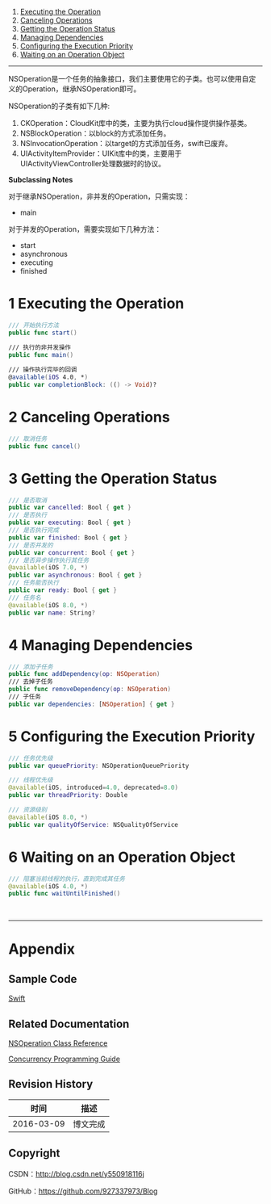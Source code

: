 1. [Executing the Operation](#1)
2. [Canceling Operations](#2)
3. [Getting the Operation Status](#3)
4. [Managing Dependencies](#4)
5. [Configuring the Execution Priority](#5)
6. [Waiting on an Operation Object](#6)

-----

NSOperation是一个任务的抽象接口，我们主要使用它的子类。也可以使用自定义的Operation，继承NSOperation即可。

NSOperation的子类有如下几种:

1. CKOperation：CloudKit库中的类，主要为执行cloud操作提供操作基类。
2. NSBlockOperation：以block的方式添加任务。
3. NSInvocationOperation：以target的方式添加任务，swift已废弃。
4. UIActivityItemProvider：UIKit库中的类，主要用于UIActivityViewController处理数据时的协议。

**Subclassing Notes**

对于继承NSOperation，非并发的Operation，只需实现：

- main

对于并发的Operation，需要实现如下几种方法：

- start
- asynchronous
- executing
- finished


# <a id="1">1 Executing the Operation

```swift
/// 开始执行方法
public func start()

/// 执行的非并发操作
public func main()
    
/// 操作执行完毕的回调
@available(iOS 4.0, *)
public var completionBlock: (() -> Void)?
```

# <a id="2">2 Canceling Operations

```swift
/// 取消任务
public func cancel()
```

# <a id="3">3 Getting the Operation Status

```swift
/// 是否取消
public var cancelled: Bool { get }
/// 是否执行
public var executing: Bool { get }
/// 是否执行完成
public var finished: Bool { get }
/// 是否并发的
public var concurrent: Bool { get }
/// 是否异步操作执行其任务
@available(iOS 7.0, *)
public var asynchronous: Bool { get }
/// 任务能否执行
public var ready: Bool { get }
/// 任务名
@available(iOS 8.0, *)
public var name: String?
```

# <a id="4">4 Managing Dependencies

```swift
/// 添加子任务
public func addDependency(op: NSOperation)
/// 去掉子任务
public func removeDependency(op: NSOperation)
/// 子任务
public var dependencies: [NSOperation] { get }
```

# <a id="5">5 Configuring the Execution Priority

```swift
/// 任务优先级
public var queuePriority: NSOperationQueuePriority

/// 线程优先级
@available(iOS, introduced=4.0, deprecated=8.0)
public var threadPriority: Double

/// 资源级别
@available(iOS 8.0, *)
public var qualityOfService: NSQualityOfService
```

# <a id="6">6 Waiting on an Operation Object

```swift
/// 阻塞当前线程的执行，直到完成其任务
@available(iOS 4.0, *)
public func waitUntilFinished()
```

&#160;

----------

# Appendix

## Sample Code

[Swift](https://github.com/937447974/Swift)

## Related Documentation

[NSOperation Class Reference](https://developer.apple.com/library/ios/documentation/Cocoa/Reference/NSOperation_class/index.html)

[Concurrency Programming Guide](https://developer.apple.com/library/ios/documentation/General/Conceptual/ConcurrencyProgrammingGuide/Introduction/Introduction.html)

## Revision History

| 时间 | 描述 |
| ---- | ---- |
| 2016-03-09 | 博文完成 |

## Copyright

CSDN：http://blog.csdn.net/y550918116j

GitHub：https://github.com/927337973/Blog